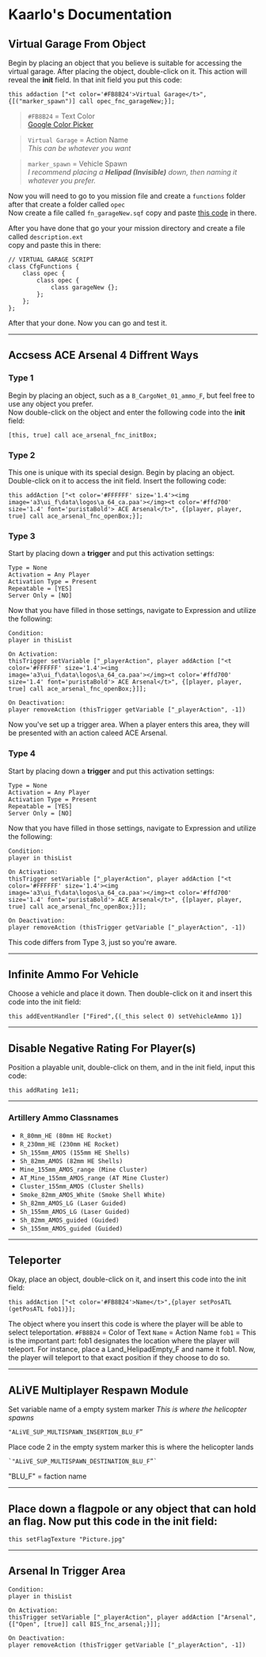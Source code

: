 # Kaarlo's Documentation

## Virtual Garage From Object  
Begin by placing an object that you believe is suitable for accessing the virtual garage.
After placing the object, double-click on it. This action will reveal the **init** field.
In that init field you put this code: 
```
this addaction ["<t color='#FB8B24'>Virtual Garage</t>", {[("marker_spawn")] call opec_fnc_garageNew;}];
```
> `#FB8B24` = Text Color  
> [Google Color Picker](https://g.co/kgs/Xzkhsht)

> `Virtual Garage` = Action Name  
> *This can be whatever you want*

> `marker_spawn` = Vehicle Spawn  
> *I recommend placing a **Helipad (Invisible)** down, then naming it whatever you prefer.*

Now you will need to go to you mission file and create a `functions` folder after that create a folder called `opec`  
Now create a file called `fn_garageNew.sqf` copy and paste [this code](https://github.com/JustKaarlo/Documentation/blob/e7f9ab84dcf14b6a9c6b790445ec2429ecf26e67/Virtual%20Garage/functions/opec/fn_garageNew.sqf) in there.  

After you have done that go your your mission directory and create a file called `description.ext`  
copy and paste this in there:
```sqf
// VIRTUAL GARAGE SCRIPT
class CfgFunctions {
	class opec {
		class opec {
			class garageNew {};
		};
	};
};
```
After that your done. Now you can go and test it.

---

## Accsess ACE Arsenal 4 Diffrent Ways
### Type 1
Begin by placing an object, such as a `B_CargoNet_01_ammo_F`, but feel free to use any object you prefer.  
Now double-click on the object and enter the following code into the **init** field:
```
[this, true] call ace_arsenal_fnc_initBox;
```

### Type 2
This one is unique with its special design. Begin by placing an object. Double-click on it to access the init field. Insert the following code:
```
this addAction ["<t color='#FFFFFF' size='1.4'><img image='a3\ui_f\data\logos\a_64_ca.paa'></img><t color='#ffd700' size='1.4' font='puristaBold'> ACE Arsenal</t>", {[player, player, true] call ace_arsenal_fnc_openBox;}];
```


### Type 3
Start by placing down a **trigger** and put this activation settings:
```
Type = None
Activation = Any Player
Activation Type = Present
Repeatable = [YES]
Server Only = [NO]
```
Now that you have filled in those settings, navigate to Expression and utilize the following:
```
Condition: 
player in thisList

On Activation:
thisTrigger setVariable ["_playerAction", player addAction ["<t color='#FFFFFF' size='1.4'><img image='a3\ui_f\data\logos\a_64_ca.paa'></img><t color='#ffd700' size='1.4' font='puristaBold'> ACE Arsenal</t>", {[player, player, true] call ace_arsenal_fnc_openBox;}]];

On Deactivation: 
player removeAction (thisTrigger getVariable ["_playerAction", -1])
```
Now you've set up a trigger area. When a player enters this area, they will be presented with an action caleed ACE Arsenal.


### Type 4
Start by placing down a **trigger** and put this activation settings:
```
Type = None
Activation = Any Player
Activation Type = Present
Repeatable = [YES]
Server Only = [NO]
```
Now that you have filled in those settings, navigate to Expression and utilize the following:
```
Condition: 
player in thisList

On Activation:
thisTrigger setVariable ["_playerAction", player addAction ["<t color='#FFFFFF' size='1.4'><img image='a3\ui_f\data\logos\a_64_ca.paa'></img><t color='#ffd700' size='1.4' font='puristaBold'> ACE Arsenal</t>", {[player, player, true] call ace_arsenal_fnc_openBox;}]];

On Deactivation: 
player removeAction (thisTrigger getVariable ["_playerAction", -1])
```
This code differs from Type 3, just so you're aware.

---

## Infinite Ammo For Vehicle
Choose a vehicle and place it down. Then double-click on it and insert this code into the init field:
```
this addEventHandler ["Fired",{(_this select 0) setVehicleAmmo 1}]
```

---

## Disable Negative Rating For Player(s)
Position a playable unit, double-click on them, and in the init field, input this code:
```
this addRating 1e11;
```

---

### Artillery Ammo Classnames
- `R_80mm_HE (80mm HE Rocket)`
- `R_230mm_HE (230mm HE Rocket)`
- `Sh_155mm_AMOS (155mm HE Shells)`
- `Sh_82mm_AMOS (82mm HE Shells)`
- `Mine_155mm_AMOS_range (Mine Cluster)`
- `AT_Mine_155mm_AMOS_range (AT Mine Cluster)`
- `Cluster_155mm_AMOS (Cluster Shells)`
- `Smoke_82mm_AMOS_White (Smoke Shell White)`
- `Sh_82mm_AMOS_LG (Laser Guided)`
- `Sh_155mm_AMOS_LG (Laser Guided)`
- `Sh_82mm_AMOS_guided (Guided)`
- `Sh_155mm_AMOS_guided (Guided)`

---

## Teleporter
Okay, place an object, double-click on it, and insert this code into the init field:
```
this addAction ["<t color='#FB8B24'>Name</t>",{player setPosATL (getPosATL fob1)}];
```
The object where you insert this code is where the player will be able to select teleportation.
`#FB8B24` = Color of Text
`Name` = Action Name
`fob1` = This is the important part: fob1 designates the location where the player will teleport. For instance, place a Land_HelipadEmpty_F and name it fob1. Now, the player will teleport to that exact position if they choose to do so.

---

## ALiVE Multiplayer Respawn Module
Set variable name of a empty system marker
*This is where the helicopter spawns*
```
"ALiVE_SUP_MULTISPAWN_INSERTION_BLU_F”
```
Place code 2 in the empty system marker
this is where the helicopter lands
```
`"ALiVE_SUP_MULTISPAWN_DESTINATION_BLU_F”`
```
"BLU_F" = faction name

---

## Place down a flagpole or any object that can hold an flag. Now put this code in the **init** field:
```
this setFlagTexture "Picture.jpg"
```

---

## Arsenal In Trigger Area
```
Condition:
player in thisList

On Activation:
thisTrigger setVariable ["_playerAction", player addAction ["Arsenal", {["Open", [true]] call BIS_fnc_arsenal;}]];

On Deactivation:
player removeAction (thisTrigger getVariable ["_playerAction", -1])
